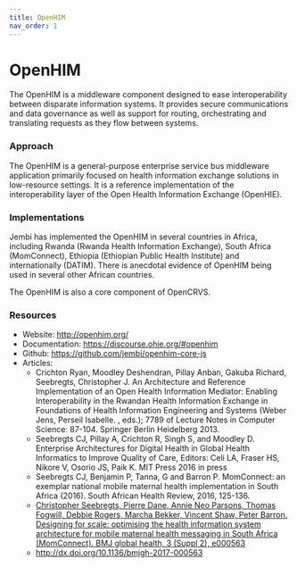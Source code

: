 ```yaml
---
title: OpenHIM
nav_order: 1
---
```


# OpenHIM

The OpenHIM is a middleware component designed to ease interoperability
between disparate information systems. It provides secure communications
and data governance as well as support for routing, orchestrating and
translating requests as they flow between systems.

### Approach

The OpenHIM is a general-purpose enterprise service bus middleware
application primarily focused on health information exchange solutions
in low-resource settings. It is a reference implementation of the
interoperability layer of the Open Health Information Exchange
(OpenHIE).

### Implementations

Jembi has implemented the OpenHIM in several countries in Africa,
including Rwanda (Rwanda Health Information Exchange), South Africa
(MomConnect), Ethiopia (Ethiopian Public Health Institute) and
internationally (DATIM). There is anecdotal evidence of OpenHIM being
used in several other African countries.

The OpenHIM is also a core component of OpenCRVS.

### Resources

- Website: <http://openhim.org/>
- Documentation: <https://discourse.ohie.org/#openhim>
- Github: <https://github.com/jembi/openhim-core-js>
- Articles:
  - Crichton Ryan, Moodley Deshendran, Pillay Anban, Gakuba Richard,
    Seebregts, Christopher J. An Architecture and Reference
    Implementation of an Open Health Information Mediator: Enabling
    Interoperability in the Rwandan Health Information Exchange in
    Foundations of Health Information Engineering and Systems (Weber
    Jens, Perseil Isabelle. , eds.); 7789 of Lecture Notes in Computer
    Science: 87-104. Springer Berlin Heidelberg 2013.
  - Seebregts CJ, Pillay A, Crichton R, Singh S, and Moodley D.
    Enterprise Architectures for Digital Health in Global Health
    Informatics to Improve Quality of Care, Editors: Celi LA, Fraser HS,
    Nikore V, Osorio JS, Paik K. MIT Press 2016 in press
  - Seebregts CJ, Benjamin P, Tanna, G and Barron P. MomConnect: an
    exemplar national mobile maternal health implementation in South
    Africa (2016). South African Health Review, 2016, 125-136.
  - [Christopher Seebregts, Pierre Dane, Annie Neo Parsons, Thomas
    Fogwill, Debbie Rogers, Marcha Bekker, Vincent Shaw, Peter Barron.
    Designing for scale: optimising the health information system
    architecture for mobile maternal health messaging in South Africa
    (MomConnect). BMJ global health, 3 (Suppl 2),
    e000563](https://gh.bmj.com/content/3/Suppl_2/e000563?utm_source=trendmd&utm_medium=cpc&utm_campaign=bmjgh&utm_content=consumer&utm_term=0-A)
  - <http://dx.doi.org/10.1136/bmjgh-2017-000563>
